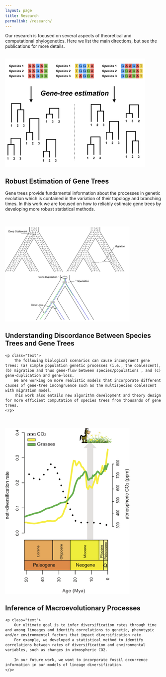 ```yaml
---
layout: page
title: Research
permalink: /research/
---
```


<!--
Phylogenies depict the evolutionary relationships among species. Much of the current interest in phylogenetics comes from advances in DNA sequencing technologies that now allow the phylogenetic comparison of hundreds or thousands of genes. The availability of genome-size dataset enable new research directions, such as, studying heterogeneity in the process of molecular evolution due to adaptation and studying differential evolutionary histories of genes. A major challenge in phylogenetics is to infer events that occurred million of years ago while only having data from extant species. Nevertheless, new mathematical and statistical methods continue to advance and improve our ability to effectively study these problems.
-->
<p class="text">
Our research is focused on several aspects of theoretical and computational phylogenetics. Here we list the main directions, but see the publications for more details.
</p>

<br />

<!-- Section 1 -->
<div class="container-small">
<img class="floatleft" src="/assets/images/Figure_1_v2.png" width="450">
<div id="rcornersbox1">
    <h2>Robust Estimation of Gene Trees</h2>
<!--
Gene trees provide the fundamental information in molecular phylogenetics. Originally, a single or a few well curated genes were used for phylogenetic inference. Then, the species tree was assumed to be the same as the estimated gene tree. Today, we often have hundreds or thousands of loci in our datasets. Hence, we can examine comparatively the substitution process for each single locus and ask new research questions, such as: (a) Did this gene evolve under selective pressures? (b) Did this gene evolve under a time-reversible or non-reversible model? (c) Did the substitution process change along the lineages of the tree? (d) Did this gene evolve under a strict molecular clock?
To answer these questions we develop more realistic substitution models in RevBayes. For example, we have designed RevBayes to model heterogeneous substitution process along the branches of a tree which can be used to model variation in GC content among lineages as well as variation in selective pressures along lineages. Additionally, we develop more efficient methods to test for the relative fit a model (Höhna et al. 2017, Bioinformatics) and develop new methods, e.g., posterior predictive testing, to test the absolute fit a model (Höhna et al. 2017, MBE). Moreover, this work is fundamental for any phylogenetic analysis because robust and accurate estimates of gene trees are crucial for all research areas using phylogenetics.
-->
    <p class="text">
        Gene trees provide fundamental information about the processes in genetic evolution which is contained in the variation of their topology and branching times.
        In this work we are focused on how to reliably estimate gene trees by developing more robust statistical methods.
    </p>

</div>
</div>

<br>
<br>

<!-- Section 2 -->
<div class="container-small">
<img class="floatright" src="/assets/images/Figure_2_v2.png" width="400">
<div id="rcornersbox2">
    <h2>Understanding Discordance Between Species Trees and Gene Trees</h2>
<!--
Phylogenetic inferences from genomic data consist of many loci. Each locus is assumed to evolve independently because recombination breaks linkage between loci. Independent loci can therefore have distinct evolutionary histories and cause gene tree species tree incongruence. For example, the following scenarios can cause incongruent gene trees: (a) simple population genetic processes (i.e., the coalescent), (b) migration and thus gene-flow between species/populations , and (c) gene-duplication and gene-loss. Even though, gene-tree discordance is a major challenge in species-tree estimation, its identification also provides key information about biological processes. Our first key question is the estimation of species trees when the underlying gene trees are discordant. Specifically, we are working on more realistic models that incorporate different causes of gene-tree incongruence such as the multispecies coalescent with migration model. This work also entails new algorithm development and theory design for more efficient computation of species trees from thousands of gene trees. Our second key question is the estimation of divergence times under complex gene-tree histories (e.g., Martin and Höhna 2017, Martin et al. 2017). Gene trees are older than species/population divergence under a multispecies coalescent model, but gene trees are younger than species/population divergence in the presence of migration. This problem is exacerbated for young species. Thus, we aim to obtain improved and robust estimated of divergences times using our new developments on a multispecies coalescent with migration model. Finally, this multispecies coalescent with migration model could be used for improved species delimitation in the presence of migration.
-->

    <p class="text">
        The following biological scenarios can cause incongruent gene trees: (a) simple population genetic processes (i.e., the coalescent), (b) migration and thus gene-flow between species/populations , and (c) gene-duplication and gene-loss.
        We are working on more realistic models that incorporate different causes of gene-tree incongruence such as the multispecies coalescent with migration model.
        This work also entails new algorithm development and theory design for more efficient computation of species trees from thousands of gene trees.
    </p>

</div>

</div>

<br>
<br>

<!-- Section 3 -->
<div class="container-small">
<img class="floatleft" src="/assets/images/Figure_4.png" width="400">
<div id="rcornersbox1">
    <h2>Inference of Macroevolutionary Processes</h2>

    <p class="text">
        Our ultimate goal is to infer diversification rates through time and among lineages and identify correlations to genetic, phenotypic and/or environmental factors that impact diversification rate.
        For example, we developed a statistical method to identify correlations between rates of diversification and environmental variables, such as changes in atmospheric CO2.

        In our future work, we want to incorporate fossil occurrence information in our models of lineage diversification.
    </p>

</div>
</div>
